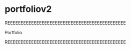 # portfoliov2

REEEEEEEEEEEEEEEEEEEEEEEEEEEEEEEEEEEEEEEEEEEEE

Portfolio

REEEEEEEEEEEEEEEEEEEEEEEEEEEEEEEEEEEEEEEEEEEEE
